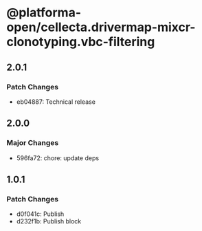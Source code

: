 # @platforma-open/cellecta.drivermap-mixcr-clonotyping.vbc-filtering

## 2.0.1

### Patch Changes

- eb04887: Technical release

## 2.0.0

### Major Changes

- 596fa72: chore: update deps

## 1.0.1

### Patch Changes

- d0f041c: Publish
- d232f1b: Publish block
